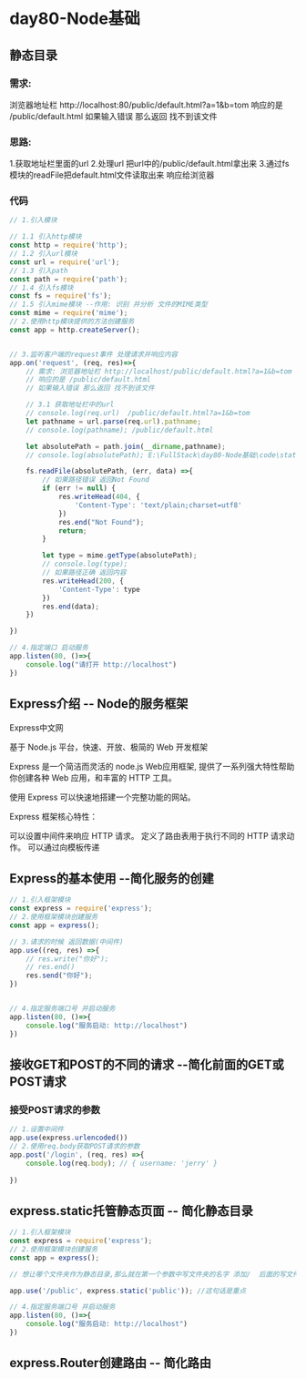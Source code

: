 # day80-Node基础

## 静态目录

### 需求:
浏览器地址栏 http://localhost:80/public/default.html?a=1&b=tom
响应的是 /public/default.html
如果输入错误 那么返回 找不到该文件

### 思路:
1.获取地址栏里面的url
2.处理url 把url中的/public/default.html拿出来
3.通过fs模块的readFile把default.html文件读取出来 响应给浏览器
### 代码
```js
// 1.引入模块

// 1.1 引入http模块
const http = require('http');
// 1.2 引入url模块
const url = require('url');
// 1.3 引入path
const path = require('path');
// 1.4 引入fs模块
const fs = require('fs');
// 1.5 引入mime模块 --作用: 识别 并分析 文件的MIME类型
const mime = require('mime');
// 2.使用http模块提供的方法创建服务
const app = http.createServer();


// 3.监听客户端的request事件 处理请求并响应内容
app.on('request', (req, res)=>{
    // 需求: 浏览器地址栏 http://localhost/public/default.html?a=1&b=tom
    // 响应的是 /public/default.html
    // 如果输入错误 那么返回 找不到该文件

    // 3.1 获取地址栏中的url
    // console.log(req.url)  /public/default.html?a=1&b=tom
    let pathname = url.parse(req.url).pathname;
    // console.log(pathname); /public/default.html

    let absolutePath = path.join(__dirname,pathname);
    // console.log(absolutePath); E:\FullStack\day80-Node基础\code\static\public\default.html

    fs.readFile(absolutePath, (err, data) =>{
        // 如果路径错误 返回Not Found
        if (err != null) {
            res.writeHead(404, {
                'Content-Type': 'text/plain;charset=utf8'
            })
            res.end("Not Found");
            return;
        }

        let type = mime.getType(absolutePath);
        // console.log(type);
        // 如果路径正确 返回内容
        res.writeHead(200, {
            'Content-Type': type
        })
        res.end(data);
    })

})

// 4.指定端口 启动服务
app.listen(80, ()=>{
    console.log("请打开 http://localhost")
})
```

## Express介绍 -- Node的服务框架

Express中文网

基于 Node.js 平台，快速、开放、极简的 Web 开发框架

Express 是一个简洁而灵活的 node.js Web应用框架, 提供了一系列强大特性帮助你创建各种 Web 应用，和丰富的 HTTP 工具。

使用 Express 可以快速地搭建一个完整功能的网站。

Express 框架核心特性：

可以设置中间件来响应 HTTP 请求。
定义了路由表用于执行不同的 HTTP 请求动作。
可以通过向模板传递


## Express的基本使用 --简化服务的创建

```js
// 1.引入框架模块
const express = require('express');
// 2.使用框架模块创建服务
const app = express();

// 3.请求的时候 返回数据(中间件)
app.use((req, res) =>{
    // res.write("你好");
    // res.end()
    res.send("你好");
})


// 4.指定服务端口号 并启动服务
app.listen(80, ()=>{
    console.log("服务启动: http://localhost")
})

```

## 接收GET和POST的不同的请求 --简化前面的GET或POST请求

### 接受POST请求的参数

```js
// 1.设置中间件
app.use(express.urlencoded())
// 2.使用req.body获取POST请求的参数
app.post('/login', (req, res) =>{
    console.log(req.body); // { username: 'jerry' }
    
})
```

## express.static托管静态页面 -- 简化静态目录

```js
// 1.引入框架模块
const express = require('express');
// 2.使用框架模块创建服务
const app = express();

// 想让哪个文件夹作为静态目录,那么就在第一个参数中写文件夹的名字 添加/  后面的写文件夹的名字

app.use('/public', express.static('public')); //这句话是重点

// 4.指定服务端口号 并启动服务
app.listen(80, ()=>{
    console.log("服务启动: http://localhost")
})

```

## express.Router创建路由  -- 简化路由